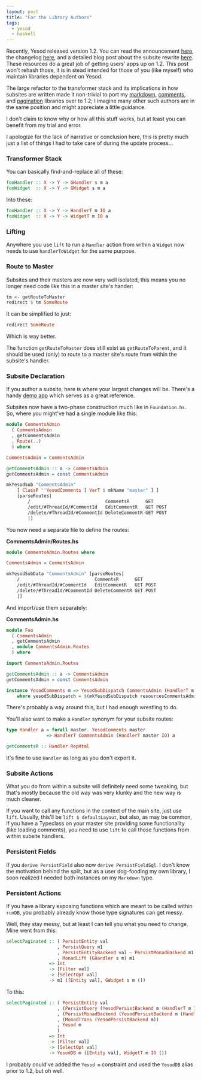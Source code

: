 ```yaml
---
layout: post
title: "For the Library Authors"
tags:
  - yesod
  - haskell
---
```


Recently, Yesod released version 1.2. You can read the announcement 
[here][announcement], the changelog [here][changelog], and a detailed 
blog post about the subsite rewrite [here][subsite]. These resources do 
a great job of getting users' apps up on 1.2. This post won't rehash 
those, it is in stead intended for those of you (like myself) who 
maintain libraries dependent on Yesod.

[announcement]: http://www.yesodweb.com/blog/2013/05/yesod-1-2-released
[changelog]: https://github.com/yesodweb/yesod/wiki/Changelog#yesod-12-not-yet-released
[subsite]: http://www.yesodweb.com/blog/2013/03/big-subsite-rewrite

The large refactor to the transformer stack and its implications in how 
subsites are written made it non-trivial to port my [markdown][], 
[comments][], and [pagination][] libraries over to 1.2; I imagine many 
other such authors are in the same position and might appreciate a 
little guidance.

I don't claim to know why or how all this stuff works, but at least you 
can benefit from my trial and error.

[markdown]: https://github.com/pbrisbin/yesod-markdown
[comments]: https://github.com/pbrisbin/yesod-comments
[pagination]: https://github.com/pbrisbin/yesod-paginator

<div class="well">
I apologize for the lack of narrative or conclusion here, this is pretty 
much just a list of things I had to take care of during the update 
process...
</div>

### Transformer Stack

You can basically find-and-replace all of these:

```haskell 
fooHandler :: X -> Y -> GHandler s m a
fooWidget  :: X -> Y -> GWidget s m a
```

Into these:

```haskell 
fooHandler :: X -> Y -> HandlerT m IO a
fooWidget  :: X -> Y -> WidgetT m IO a
```

### Lifting

Anywhere you use `lift` to run a `Handler` action from within a `Widget` 
now needs to use `handlerToWidget` for the same purpose.

### Route to Master

Subsites and their masters are now very well isolated, this means you no 
longer need code like this in a master site's hander:

```haskell 
tm <- getRouteToMaster
redirect $ tm SomeRoute
```

It can be simplified to just:

```haskell 
redirect SomeRoute
```

Which is way better.

The function `getRouteToMaster` does still exist as `getRouteToParent`, 
and it should be used (only) to route to a master site's route from 
within the subsite's handler.

### Subsite Declaration

If you author a subsite, here is where your largest changes will be. 
There's a handy [demo app][demo] which serves as a great reference.

[demo]: https://github.com/yesodweb/yesod/tree/new-subsite/demo

Subsites now have a two-phase construction much like in `Foundation.hs`. 
So, where you might've had a single module like this:

```haskell 
module CommentsAdmin
  ( CommentsAdmin
  , getCommentsAdmin
  , Route(..)
  ) where

CommentsAdmin = CommentsAdmin

getCommentsAdmin :: a -> CommentsAdmin
getCommentsAdmin = const CommentsAdmin

mkYesodSub "CommentsAdmin"
    [ ClassP ''YesodComments [ VarT $ mkName "master" ] ]
    [parseRoutes|
        /                            CommentsR      GET
        /edit/#ThreadId/#CommentId   EditCommentR   GET POST
        /delete/#ThreadId/#CommentId DeleteCommentR GET POST
        |]
```

You now need a separate file to define the routes:

**CommentsAdmin/Routes.hs**

```haskell 
module CommentsAdmin.Routes where

CommentsAdmin = CommentsAdmin

mkYesodSubData "CommentsAdmin" [parseRoutes|
    /                            CommentsR      GET
    /edit/#ThreadId/#CommentId   EditCommentR   GET POST
    /delete/#ThreadId/#CommentId DeleteCommentR GET POST
    |]
```

And import/use them separately:

**CommentsAdmin.hs**

```haskell 
module Foo
  ( CommentsAdmin
  , getCommentsAdmin
  , module CommentsAdmin.Routes
  ) where

import CommentsAdmin.Routes

getCommentsAdmin :: a -> CommentsAdmin
getCommentsAdmin = const CommentsAdmin

instance YesodComments m => YesodSubDispatch CommentsAdmin (HandlerT m IO)
    where yesodSubDispatch = $(mkYesodSubDispatch resourcesCommentsAdmin)
```

<div class="well">
There's probably a way around this, but I had enough wrestling to do.
</div>

You'll also want to make a `Handler` synonym for your subsite routes:

```haskell 
type Handler a = forall master. YesodComments master
               => HandlerT CommentsAdmin (HandlerT master IO) a

getCommentsR :: Handler RepHtml
```

It's fine to use `Handler` as long as you don't export it.

### Subsite Actions

What you do from within a subsite will definitely need some tweaking, 
but that's mostly because the old way was very klunky and the new way is 
much cleaner.

If you want to call any functions in the context of the main site, just 
use `lift`. Usually, this'll be `lift $ defaultLayout`, but also, as may 
be common, if you have a Typeclass on your master site providing some 
functionality (like loading comments), you need to use `lift` to call 
those functions from within subsite handlers.

### Persistent Fields

If you `derive PersistField` also now `derive PersistFieldSql`. I don't 
know the motivation behind the split, but as a user dog-fooding my own 
library, I soon realized I needed both instances on my `Markdown` type.

### Persistent Actions

If you have a library exposing functions which are meant to be called 
within `runDB`, you probably already know those type signatures can get 
messy.

Well, they stay messy, but at least I can tell you what you need to 
change. Mine went from this:

```haskell 
selectPaginated :: ( PersistEntity val
                   , PersistQuery m1
                   , PersistEntityBackend val ~ PersistMonadBackend m1
                   , MonadLift (GHandler s m) m1
                => Int
                -> [Filter val]
                -> [SelectOpt val]
                -> m1 ([Entity val], GWidget s m ())
```

To this:

```haskell 
selectPaginated :: ( PersistEntity val
                   , (PersistQuery (YesodPersistBackend m (HandlerT m IO)))
                   , (PersistMonadBackend (YesodPersistBackend m (HandlerT m IO)) ~ PersistEntityBackend val)
                   , (MonadTrans (YesodPersistBackend m))
                   , Yesod m
                   )
                => Int
                -> [Filter val]
                -> [SelectOpt val]
                -> YesodDB m ([Entity val], WidgetT m IO ())
```

I probably could've added the `Yesod m` constraint and used the 
`YesodDB` alias prior to 1.2, but oh well.
